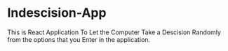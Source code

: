 # Indescision-App
This is React Application To Let the Computer Take a Descision Randomly
from the options that you Enter in the application.


